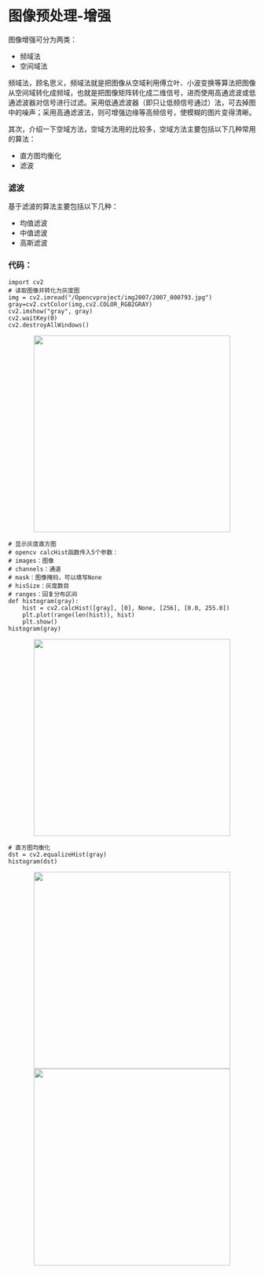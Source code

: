 # 图像预处理-增强

图像增强可分为两类：

- 频域法
- 空间域法

频域法，顾名思义，频域法就是把图像从空域利用傅立叶、小波变换等算法把图像从空间域转化成频域，也就是把图像矩阵转化成二维信号，进而使用高通滤波或低通滤波器对信号进行过滤。采用低通滤波器（即只让低频信号通过）法，可去掉图中的噪声；采用高通滤波法，则可增强边缘等高频信号，使模糊的图片变得清晰。<br>

其次，介绍一下空域方法，空域方法用的比较多，空域方法主要包括以下几种常用的算法：

- 直方图均衡化
- 滤波

### 滤波 ###

基于滤波的算法主要包括以下几种：

- 均值滤波
- 中值滤波
- 高斯滤波

### 代码： ###

```
import cv2
# 读取图像并转化为灰度图
img = cv2.imread("/Opencvproject/img2007/2007_000793.jpg")
gray=cv2.cvtColor(img,cv2.COLOR_RGB2GRAY)
cv2.imshow("gray", gray)
cv2.waitKey(0)
cv2.destroyAllWindows()
```

<image src="../image/Gray.png" weight="550" height="400" style="display:block; margin:0 auto;">

```
# 显示灰度直方图
# opencv calcHist函数传入5个参数：
# images：图像
# channels：通道
# mask：图像掩码，可以填写None
# hisSize：灰度数目
# ranges：回复分布区间
def histogram(gray):
    hist = cv2.calcHist([gray], [0], None, [256], [0.0, 255.0])
    plt.plot(range(len(hist)), hist)
    plt.show()
histogram(gray)
```

<image src="../image/Histogram-Gray.png" weight="550" height="400" style="display:block; margin:0 auto;">

```
# 直方图均衡化
dst = cv2.equalizeHist(gray)
histogram(dst)
```
<image src="../image/Histogram-Equalize.png" weight="550" height="400" style="display:block; margin:0 auto;">

<image src="../image/Equalize-Gray.png" weight="550" height="400" style="display:block; margin:0 auto;">